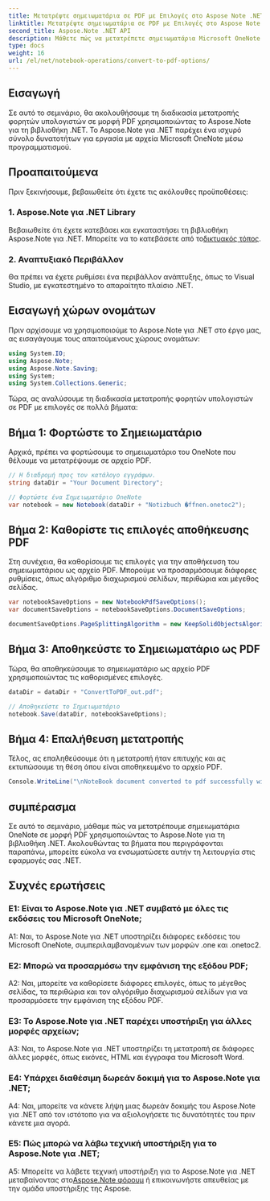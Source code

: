 ```yaml
---
title: Μετατρέψτε σημειωματάρια σε PDF με Επιλογές στο Aspose Note .NET
linktitle: Μετατρέψτε σημειωματάρια σε PDF με Επιλογές στο Aspose Note .NET
second_title: Aspose.Note .NET API
description: Μάθετε πώς να μετατρέπετε σημειωματάρια Microsoft OneNote σε μορφή PDF χρησιμοποιώντας το Aspose.Note για βιβλιοθήκη .NET με προσαρμόσιμες επιλογές.
type: docs
weight: 16
url: /el/net/notebook-operations/convert-to-pdf-options/
---
```

## Εισαγωγή

Σε αυτό το σεμινάριο, θα ακολουθήσουμε τη διαδικασία μετατροπής φορητών υπολογιστών σε μορφή PDF χρησιμοποιώντας το Aspose.Note για τη βιβλιοθήκη .NET. Το Aspose.Note για .NET παρέχει ένα ισχυρό σύνολο δυνατοτήτων για εργασία με αρχεία Microsoft OneNote μέσω προγραμματισμού.

## Προαπαιτούμενα

Πριν ξεκινήσουμε, βεβαιωθείτε ότι έχετε τις ακόλουθες προϋποθέσεις:

### 1. Aspose.Note για .NET Library
 Βεβαιωθείτε ότι έχετε κατεβάσει και εγκαταστήσει τη βιβλιοθήκη Aspose.Note για .NET. Μπορείτε να το κατεβάσετε από το[δικτυακός τόπος](https://releases.aspose.com/note/net/).

### 2. Αναπτυξιακό Περιβάλλον
Θα πρέπει να έχετε ρυθμίσει ένα περιβάλλον ανάπτυξης, όπως το Visual Studio, με εγκατεστημένο το απαραίτητο πλαίσιο .NET.

## Εισαγωγή χώρων ονομάτων

Πριν αρχίσουμε να χρησιμοποιούμε το Aspose.Note για .NET στο έργο μας, ας εισαγάγουμε τους απαιτούμενους χώρους ονομάτων:

```csharp
using System.IO;
using Aspose.Note;
using Aspose.Note.Saving;
using System;
using System.Collections.Generic;
```

Τώρα, ας αναλύσουμε τη διαδικασία μετατροπής φορητών υπολογιστών σε PDF με επιλογές σε πολλά βήματα:

## Βήμα 1: Φορτώστε το Σημειωματάριο

Αρχικά, πρέπει να φορτώσουμε το σημειωματάριο του OneNote που θέλουμε να μετατρέψουμε σε αρχείο PDF.

```csharp
// Η διαδρομή προς τον κατάλογο εγγράφων.
string dataDir = "Your Document Directory";

// Φορτώστε ένα Σημειωματάριο OneNote
var notebook = new Notebook(dataDir + "Notizbuch �ffnen.onetoc2");
```

## Βήμα 2: Καθορίστε τις επιλογές αποθήκευσης PDF

Στη συνέχεια, θα καθορίσουμε τις επιλογές για την αποθήκευση του σημειωματάριου ως αρχείο PDF. Μπορούμε να προσαρμόσουμε διάφορες ρυθμίσεις, όπως αλγόριθμο διαχωρισμού σελίδων, περιθώρια και μέγεθος σελίδας.

```csharp
var notebookSaveOptions = new NotebookPdfSaveOptions();
var documentSaveOptions = notebookSaveOptions.DocumentSaveOptions;

documentSaveOptions.PageSplittingAlgorithm = new KeepSolidObjectsAlgorithm();
```

## Βήμα 3: Αποθηκεύστε το Σημειωματάριο ως PDF

Τώρα, θα αποθηκεύσουμε το σημειωματάριο ως αρχείο PDF χρησιμοποιώντας τις καθορισμένες επιλογές.

```csharp
dataDir = dataDir + "ConvertToPDF_out.pdf";

// Αποθηκεύστε το Σημειωματάριο
notebook.Save(dataDir, notebookSaveOptions);
```

## Βήμα 4: Επαλήθευση μετατροπής

Τέλος, ας επαληθεύσουμε ότι η μετατροπή ήταν επιτυχής και ας εκτυπώσουμε τη θέση όπου είναι αποθηκευμένο το αρχείο PDF.

```csharp
Console.WriteLine("\nNoteBook document converted to pdf successfully with save options.\nFile saved at " + dataDir);
```

## συμπέρασμα

Σε αυτό το σεμινάριο, μάθαμε πώς να μετατρέπουμε σημειωματάρια OneNote σε μορφή PDF χρησιμοποιώντας το Aspose.Note για τη βιβλιοθήκη .NET. Ακολουθώντας τα βήματα που περιγράφονται παραπάνω, μπορείτε εύκολα να ενσωματώσετε αυτήν τη λειτουργία στις εφαρμογές σας .NET.

## Συχνές ερωτήσεις

### Ε1: Είναι το Aspose.Note για .NET συμβατό με όλες τις εκδόσεις του Microsoft OneNote;

A1: Ναι, το Aspose.Note για .NET υποστηρίζει διάφορες εκδόσεις του Microsoft OneNote, συμπεριλαμβανομένων των μορφών .one και .onetoc2.

### Ε2: Μπορώ να προσαρμόσω την εμφάνιση της εξόδου PDF;

A2: Ναι, μπορείτε να καθορίσετε διάφορες επιλογές, όπως το μέγεθος σελίδας, τα περιθώρια και τον αλγόριθμο διαχωρισμού σελίδων για να προσαρμόσετε την εμφάνιση της εξόδου PDF.

### Ε3: Το Aspose.Note για .NET παρέχει υποστήριξη για άλλες μορφές αρχείων;

A3: Ναι, το Aspose.Note για .NET υποστηρίζει τη μετατροπή σε διάφορες άλλες μορφές, όπως εικόνες, HTML και έγγραφα του Microsoft Word.

### Ε4: Υπάρχει διαθέσιμη δωρεάν δοκιμή για το Aspose.Note για .NET;

A4: Ναι, μπορείτε να κάνετε λήψη μιας δωρεάν δοκιμής του Aspose.Note για .NET από τον ιστότοπο για να αξιολογήσετε τις δυνατότητές του πριν κάνετε μια αγορά.

### Ε5: Πώς μπορώ να λάβω τεχνική υποστήριξη για το Aspose.Note για .NET;

 A5: Μπορείτε να λάβετε τεχνική υποστήριξη για το Aspose.Note για .NET μεταβαίνοντας στο[Aspose.Note φόρουμ](https://forum.aspose.com/c/note/28) ή επικοινωνήστε απευθείας με την ομάδα υποστήριξης της Aspose.